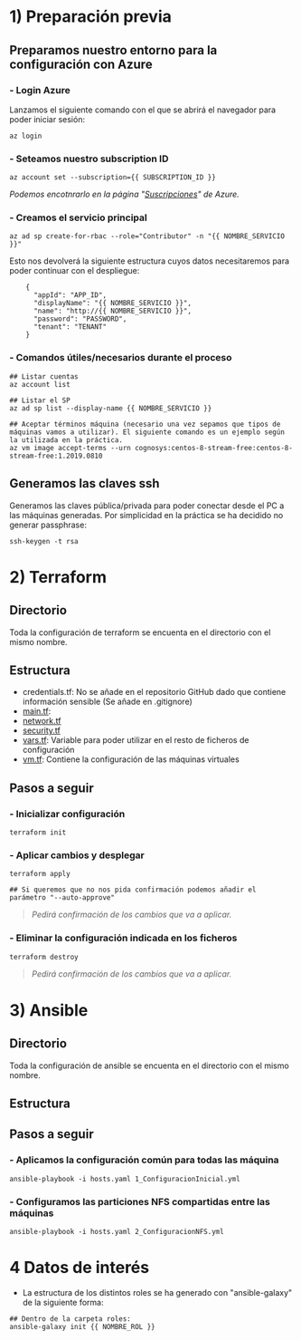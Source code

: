 # 1) Preparación previa

## Preparamos nuestro entorno para la configuración con Azure

### - Login Azure
Lanzamos el siguiente comando con el que se abrirá el navegador para poder iniciar sesión:
```
az login
```

### - Seteamos nuestro subscription ID
```
az account set --subscription={{ SUBSCRIPTION_ID }}
```
_Podemos encotnrarlo en la página "[Suscripciones](https://portal.azure.com/#blade/Microsoft_Azure_Billing/SubscriptionsBlade)" de Azure._

### - Creamos el servicio principal
```
az ad sp create-for-rbac --role="Contributor" -n "{{ NOMBRE_SERVICIO }}"
```

Esto nos devolverá la siguiente estructura cuyos datos necesitaremos para poder continuar con el despliegue:
```
	{
	  "appId": "APP_ID",
	  "displayName": "{{ NOMBRE_SERVICIO }}",
	  "name": "http://{{ NOMBRE_SERVICIO }}",
	  "password": "PASSWORD",
	  "tenant": "TENANT"
	}
```

### - Comandos útiles/necesarios durante el proceso
```
## Listar cuentas
az account list

## Listar el SP
az ad sp list --display-name {{ NOMBRE_SERVICIO }}

## Aceptar términos máquina (necesario una vez sepamos que tipos de máquinas vamos a utilizar). El siguiente comando es un ejemplo según la utilizada en la práctica.
az vm image accept-terms --urn cognosys:centos-8-stream-free:centos-8-stream-free:1.2019.0810

```
## Generamos las claves ssh
Generamos las claves pública/privada para poder conectar desde el PC a las máquinas generadas. Por simplicidad en la práctica se ha decidido no generar passphrase:
```
ssh-keygen -t rsa
```

# 2) Terraform
## Directorio
Toda la configuración de terraform se encuenta en el directorio con el mismo nombre.

## Estructura
- credentials.tf: No se añade en el repositorio GitHub dado que contiene información sensible (Se añade en .gitignore)
- [main.tf](Terraform/main.tf): 
- [network.tf](Terraform/network.tf)
- [security.tf](Terraform/security.tf)
- [vars.tf](Terraform/vars.tf): Variable para poder utilizar en el resto de ficheros de configuración
- [vm.tf](Terraform/vm.tf): Contiene la configuración de las máquinas virtuales

## Pasos a seguir
### - Inicializar configuración
```
terraform init
```

### - Aplicar cambios y desplegar
```
terraform apply

## Si queremos que no nos pida confirmación podemos añadir el parámetro "--auto-approve"
``` 
>_Pedirá confirmación de los cambios que va a aplicar._

### - Eliminar la configuración indicada en los ficheros
```
terraform destroy
```
>_Pedirá confirmación de los cambios que va a aplicar._

# 3) Ansible
## Directorio
Toda la configuración de ansible se encuenta en el directorio con el mismo nombre.

## Estructura

## Pasos a seguir
### - Aplicamos la configuración común para todas las máquina
```
ansible-playbook -i hosts.yaml 1_ConfiguracionInicial.yml
```

### - Configuramos las particiones NFS compartidas entre las máquinas
```
ansible-playbook -i hosts.yaml 2_ConfiguracionNFS.yml
```

# 4 Datos de interés
- La estructura de los distintos roles se ha generado con "ansible-galaxy" de la siguiente forma:
```
## Dentro de la carpeta roles:
ansible-galaxy init {{ NOMBRE_ROL }}
```
